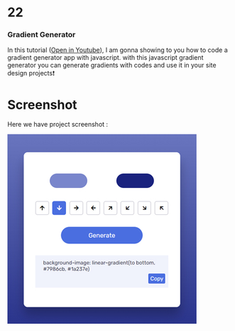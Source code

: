 #  22

### Gradient Generator
In this tutorial ([Open in Youtube](https://youtu.be/zUOunkcZcjI)),  I am gonna showing to you how to code a gradient generator app with javascript. with this javascript gradient generator you can generate gradients with codes and use it in your site design projects❗️

# Screenshot
Here we have project screenshot :

![screenshot](screenshot.jpg)